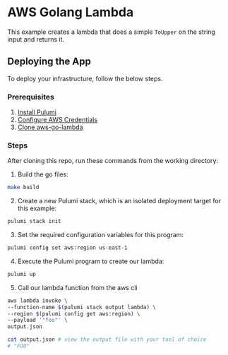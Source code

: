 # AWS Golang Lambda
This example creates a lambda that does a simple `ToUpper` on the string input and returns it.

## Deploying the App

 To deploy your infrastructure, follow the below steps.

### Prerequisites

1. [Install Pulumi](https://www.pulumi.com/docs/get-started/install/)
2. [Configure AWS Credentials](https://www.pulumi.com/docs/intro/cloud-providers/aws/setup/)
3. [Clone aws-go-lambda](https://github.com/aws/aws-lambda-go)

### Steps

After cloning this repo, run these commands from the working directory:

1. Build the go files:

```bash
make build
```

2. Create a new Pulumi stack, which is an isolated deployment target for this example:

```bash
pulumi stack init
```

3. Set the required configuration variables for this program:
```bash
pulumi config set aws:region us-east-1
```

4. Execute the Pulumi program to create our lambda:

```bash
pulumi up
```

5. Call our lambda function from the aws cli

```bash
aws lambda invoke \
--function-name $(pulumi stack output lambda) \
--region $(pulumi config get aws:region) \
--payload '"foo"' \
output.json

cat output.json # view the output file with your tool of choice
# "FOO"
```